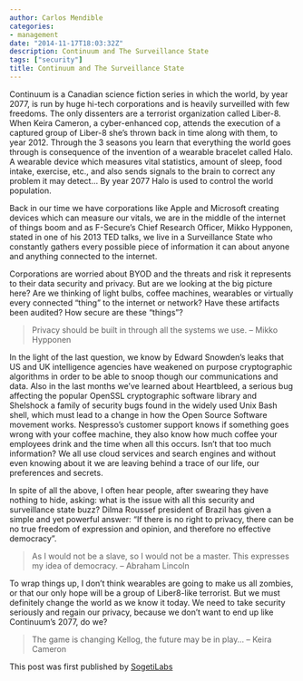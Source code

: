 ```yaml
---
author: Carlos Mendible
categories:
- management
date: "2014-11-17T18:03:32Z"
description: Continuum and The Surveillance State
tags: ["security"]
title: Continuum and The Surveillance State
---
```

Continuum is a Canadian science fiction series in which the world, by year 2077, is run by huge hi-tech corporations and is heavily surveilled with few freedoms. The only dissenters are a terrorist organization called Liber-8. When Keira Cameron, a cyber-enhanced cop, attends the execution of a captured group of Liber-8 she’s thrown back in time along with them, to year 2012. Through the 3 seasons you learn that everything the world goes through is consequence of the invention of a wearable bracelet called Halo. A wearable device which measures vital statistics, amount of sleep, food intake, exercise, etc., and also sends signals to the brain to correct any problem it may detect… By year 2077 Halo is used to control the world population.

Back in our time we have corporations like Apple and Microsoft creating devices which can measure our vitals, we are in the middle of the internet of things boom and as F-Secure’s Chief Research Officer, Mikko Hypponen, stated in one of his 2013 TED talks, we live in a Surveillance State who constantly gathers every possible piece of information it can about anyone and anything connected to the internet.

Corporations are worried about BYOD and the threats and risk it represents to their data security and privacy. But are we looking at the big picture here? Are we thinking of light bulbs, coffee machines, wearables or virtually every connected “thing” to the internet or network? Have these artifacts been audited? How secure are these “things”?

> Privacy should be built in through all the systems we use. – Mikko Hypponen

In the light of the last question, we know by Edward Snowden’s leaks that US and UK intelligence agencies have weakened on purpose cryptographic algorithms in order to be able to snoop though our communications and data. Also in the last months we’ve learned about Heartbleed, a serious bug affecting the popular OpenSSL cryptographic software library and Shelshock a family of security bugs found in the widely used Unix Bash shell, which must lead to a change in how the Open Source Software movement works. Nespresso’s customer support knows if something goes wrong with your coffee machine, they also know how much coffee your employees drink and the time when all this occurs. Isn’t that too much information? We all use cloud services and search engines and without even knowing about it we are leaving behind a trace of our life, our preferences and secrets.

In spite of all the above, I often hear people, after swearing they have nothing to hide, asking: what is the issue with all this security and surveillance state buzz? Dilma Roussef president of Brazil has given a simple and yet powerful answer: “If there is no right to privacy, there can be no true freedom of expression and opinion, and therefore no effective democracy”.

> As I would not be a slave, so I would not be a master. This expresses my idea of democracy. – Abraham Lincoln

To wrap things up, I don’t think wearables are going to make us all zombies, or that our only hope will be a group of Liber8-like terrorist. But we must definitely change the world as we know it today. We need to take security seriously and regain our privacy, because we don’t want to end up like Continuum’s 2077, do we?

> The game is changing Kellog, the future may be in play… – Keira Cameron

This post was first published by [SogetiLabs](http://labs.sogeti.com/continuum-and-the-surveillance-state/)